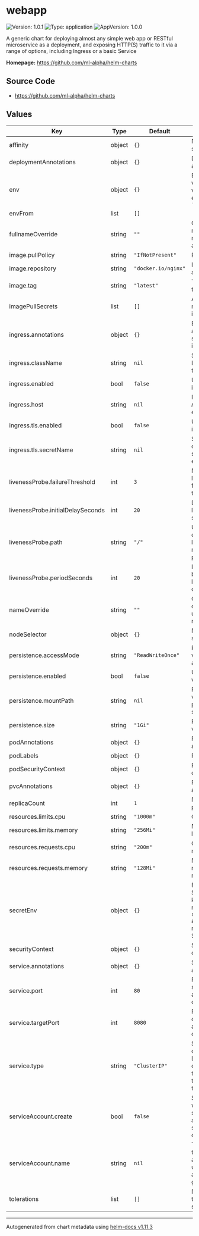 # webapp

![Version: 1.0.1](https://img.shields.io/badge/Version-1.0.1-informational?style=flat-square) ![Type: application](https://img.shields.io/badge/Type-application-informational?style=flat-square) ![AppVersion: 1.0.0](https://img.shields.io/badge/AppVersion-1.0.0-informational?style=flat-square)

A generic chart for deploying almost any simple web app or RESTful microservice as a deployment, and exposing HTTP(S) traffic to it via a range of options, including Ingress or a basic Service

**Homepage:** <https://github.com/ml-alpha/helm-charts>

## Source Code

* <https://github.com/ml-alpha/helm-charts>

## Values

| Key | Type | Default | Description |
|-----|------|---------|-------------|
| affinity | object | `{}` | Node affinity spec |
| deploymentAnnotations | object | `{}` | Deployment annotations |
| env | object | `{}` | Environmental vars, key value pairs, e.g. `MY_VAR: 'value 123'` |
| envFrom | list | `[]` |  |
| fullnameOverride | string | `""` | Override full release name, normally autogenerated |
| image.pullPolicy | string | `"IfNotPresent"` | Pull policy |
| image.repository | string | `"docker.io/nginx"` | Image registry and repo |
| image.tag | string | `"latest"` | Tag of image to use |
| imagePullSecrets | list | `[]` | Any secrets needed to pull image |
| ingress.annotations | object | `{}` | Extra annotations to set on the ingress |
| ingress.className | string | `nil` | Set the IngressClass to use |
| ingress.enabled | bool | `false` | Use an ingress or not |
| ingress.host | string | `nil` | Ingress host *must* be set if enabled |
| ingress.tls.enabled | bool | `false` | Use TLS on ingress |
| ingress.tls.secretName | string | `nil` | Secret holding cert *must* be set if TLS enabled |
| livenessProbe.failureThreshold | int | `3` | Number of liveness probe failures to tolerate |
| livenessProbe.initialDelaySeconds | int | `20` | Delay before liveness probe starts |
| livenessProbe.path | string | `"/"` | URL path checked by liveness & readiness probes |
| livenessProbe.periodSeconds | int | `20` | Interval between liveness probe checks |
| nameOverride | string | `""` | Override the chart name used for this release |
| nodeSelector | object | `{}` | Node selector spec |
| persistence.accessMode | string | `"ReadWriteOnce"` | Persistent volume access mode |
| persistence.enabled | bool | `false` | Use persistent volume |
| persistence.mountPath | string | `nil` | Persistent volume mount path, must be set if enabled |
| persistence.size | string | `"1Gi"` | Persistent volume size |
| podAnnotations | object | `{}` | Pod annotations |
| podLabels | object | `{}` | Pod labels |
| podSecurityContext | object | `{}` | Pod security context spec |
| pvcAnnotations | object | `{}` | PVC annotations |
| replicaCount | int | `1` | Number of pod replicas |
| resources.limits.cpu | string | `"1000m"` | CPU hard limit |
| resources.limits.memory | string | `"256Mi"` | Memory hard limit |
| resources.requests.cpu | string | `"200m"` | CPU resource request |
| resources.requests.memory | string | `"128Mi"` | Memory resource request |
| secretEnv | object | `{}` | Env vars from Secrets, the key is env var name, `secretName` and `secretKey` reference the Secret |
| securityContext | object | `{}` | Security context spec |
| service.annotations | object | `{}` | Service annotations |
| service.port | int | `80` | Port the service accepts traffic on |
| service.targetPort | int | `8080` | Port the container accepts traffic on |
| service.type | string | `"ClusterIP"` | Service type, change to LoadBalancer or NodePort to expose traffic outside the cluster |
| serviceAccount.create | bool | `false` | Specifies whether a service account should be created |
| serviceAccount.name | string | `nil` | The name of the service account to use. If not set a name is generated |
| tolerations | list | `[]` | Node tolerations spec |

----------------------------------------------
Autogenerated from chart metadata using [helm-docs v1.11.3](https://github.com/norwoodj/helm-docs/releases/v1.11.3)
